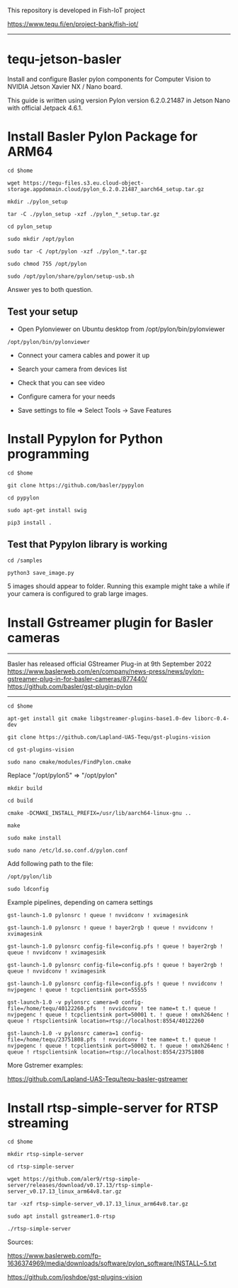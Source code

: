 This repository is developed in Fish-IoT project

https://www.tequ.fi/en/project-bank/fish-iot/ 

---

# tequ-jetson-basler
Install and configure Basler pylon components for Computer Vision to NVIDIA Jetson Xavier NX / Nano board.

This guide is written using version Pylon version 6.2.0.21487 in Jetson Nano with official Jetpack 4.6.1.


# Install Basler Pylon Package for ARM64 

```
cd $home
```

```
wget https://tequ-files.s3.eu.cloud-object-storage.appdomain.cloud/pylon_6.2.0.21487_aarch64_setup.tar.gz

```


```
mkdir ./pylon_setup
```

```
tar -C ./pylon_setup -xzf ./pylon_*_setup.tar.gz
```

```
cd pylon_setup
```

```
sudo mkdir /opt/pylon
```

```
sudo tar -C /opt/pylon -xzf ./pylon_*.tar.gz
```

```
sudo chmod 755 /opt/pylon
```

```
sudo /opt/pylon/share/pylon/setup-usb.sh
```

Answer yes to both question.

## Test your setup

- Open Pylonviewer on Ubuntu desktop from /opt/pylon/bin/pylonviewer

```
/opt/pylon/bin/pylonviewer
```

- Connect your camera cables and power it up

- Search your camera from devices list

- Check that you can see video

- Configure camera for your needs 

- Save settings to file => Select Tools -> Save Features

# Install Pypylon for Python programming

```
cd $home
```

```
git clone https://github.com/basler/pypylon
```

```
cd pypylon
```

```
sudo apt-get install swig
```

```
pip3 install .
```

## Test that Pypylon library is working

```
cd /samples
```

```
python3 save_image.py
```

5 images should appear to folder. Running this example might take a while if your camera is configured to grab large images.


# Install Gstreamer plugin for Basler cameras

*************************************************************************************************************

Basler has released official GStreamer Plug-in at 9th September 2022   
https://www.baslerweb.com/en/company/news-press/news/pylon-gstreamer-plug-in-for-basler-cameras/877440/ 
https://github.com/basler/gst-plugin-pylon

*************************************************************************************************************                                                           
```
cd $home
```

```
apt-get install git cmake libgstreamer-plugins-base1.0-dev liborc-0.4-dev
```

```
git clone https://github.com/Lapland-UAS-Tequ/gst-plugins-vision
```

```
cd gst-plugins-vision
```

```
sudo nano cmake/modules/FindPylon.cmake
```

Replace "/opt/pylon5" => "/opt/pylon"

```
mkdir build
```

```
cd build
```

```
cmake -DCMAKE_INSTALL_PREFIX=/usr/lib/aarch64-linux-gnu ..
```

```
make
```

```
sudo make install
```

```
sudo nano /etc/ld.so.conf.d/pylon.conf
```

Add following path to the file:

```
/opt/pylon/lib
```

```
sudo ldconfig
```

Example pipelines, depending on camera settings

```
gst-launch-1.0 pylonsrc ! queue ! nvvidconv ! xvimagesink
```

```
gst-launch-1.0 pylonsrc ! queue ! bayer2rgb ! queue ! nvvidconv ! xvimagesink
```

```
gst-launch-1.0 pylonsrc config-file=config.pfs ! queue ! bayer2rgb ! queue ! nvvidconv ! xvimagesink
```

```
gst-launch-1.0 pylonsrc config-file=config.pfs ! queue ! bayer2rgb ! queue ! nvvidconv ! xvimagesink
```

```
gst-launch-1.0 pylonsrc config-file=config.pfs ! queue ! nvvidconv ! nvjpegenc ! queue ! tcpclientsink port=55555
```

```
gst-launch-1.0 -v pylonsrc camera=0 config-file=/home/tequ/40122260.pfs  ! nvvidconv ! tee name=t t.! queue ! nvjpegenc ! queue ! tcpclientsink port=50001 t. ! queue ! omxh264enc ! queue ! rtspclientsink location=rtsp://localhost:8554/40122260
```

```
gst-launch-1.0 -v pylonsrc camera=1 config-file=/home/tequ/23751808.pfs  ! nvvidconv ! tee name=t t.! queue ! nvjpegenc ! queue ! tcpclientsink port=50002 t. ! queue ! omxh264enc ! queue ! rtspclientsink location=rtsp://localhost:8554/23751808
```


More Gstremer examples:

https://github.com/Lapland-UAS-Tequ/tequ-basler-gstreamer

# Install rtsp-simple-server for RTSP streaming

```
cd $home
```

```
mkdir rtsp-simple-server
```

```
cd rtsp-simple-server
```

```
wget https://github.com/aler9/rtsp-simple-server/releases/download/v0.17.13/rtsp-simple-server_v0.17.13_linux_arm64v8.tar.gz
```

```
tar -xzf rtsp-simple-server_v0.17.13_linux_arm64v8.tar.gz
```

```
sudo apt install gstreamer1.0-rtsp
```

```
./rtsp-simple-server
```


Sources:

https://www.baslerweb.com/fp-1636374969/media/downloads/software/pylon_software/INSTALL~5.txt

https://github.com/joshdoe/gst-plugins-vision

